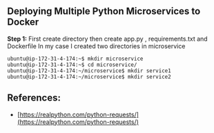 
## Deploying Multiple Python Microservices to Docker
**Step 1:**  First create directory then create app.py , requirements.txt and Dockerfile
In my case I created two directories in microservice 
```
ubuntu@ip-172-31-4-174:~$ mkdir microservice
ubuntu@ip-172-31-4-174:~$ cd microservice/
ubuntu@ip-172-31-4-174:~/microservice$ mkdir service1
ubuntu@ip-172-31-4-174:~/microservice$ mkdir service2
```
## References:

 - [https://realpython.com/python-requests/](https://realpython.com/python-requests/)

<!--stackedit_data:
eyJoaXN0b3J5IjpbODA0OTkwMzc1LDIwOTY2NTg0MzYsMTY5MD
Y0NDY0NF19
-->